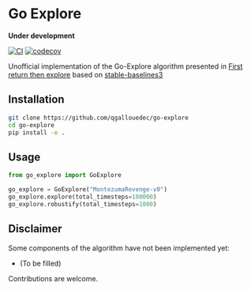 # Go Explore

**Under development**

[![CI](https://github.com/qgallouedec/go-explore/actions/workflows/ci.yml/badge.svg)](https://github.com/qgallouedec/go-explore/actions/workflows/ci.yml)
[![codecov](https://codecov.io/gh/qgallouedec/go-explore/branch/main/graph/badge.svg?token=f0yjhgL1nj)](https://codecov.io/gh/qgallouedec/go-explore)

Unofficial implementation of the Go-Explore algorithm presented in [First return then explore](https://arxiv.org/abs/2004.12919) based on [stable-baselines3](https://github.com/DLR-RM/stable-baselines3)


## Installation

```bash
git clone https://github.com/qgallouedec/go-explore
cd go-explore
pip install -e .
```


## Usage


```python
from go_explore import GoExplore

go_explore = GoExplore("MontezumaRevenge-v0")
go_explore.explore(total_timesteps=100000)
go_explore.robustify(total_timesteps=1000)
```


## Disclaimer

Some components of the algorithm have not been implemented yet:

- (To be filled)

Contributions are welcome.
